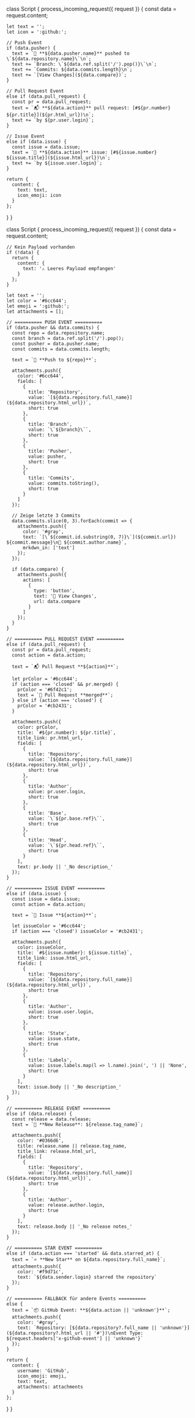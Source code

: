 class Script {
  process_incoming_request({ request }) {
    const data = request.content;
    
    let text = '';
    let icon = ':github:';
    
    // Push Event
    if (data.pusher) {
      text = `🔨 **${data.pusher.name}** pushed to \`${data.repository.name}\`\n`;
      text += `Branch: \`${data.ref.split('/').pop()}\`\n`;
      text += `Commits: ${data.commits.length}\n`;
      text += `[View Changes](${data.compare})`;
    }
    
    // Pull Request Event
    else if (data.pull_request) {
      const pr = data.pull_request;
      text = `📬 **${data.action}** pull request: [#${pr.number} ${pr.title}](${pr.html_url})\n`;
      text += `by ${pr.user.login}`;
    }
    
    // Issue Event
    else if (data.issue) {
      const issue = data.issue;
      text = `🐛 **${data.action}** issue: [#${issue.number} ${issue.title}](${issue.html_url})\n`;
      text += `by ${issue.user.login}`;
    }
    
    return {
      content: {
        text: text,
        icon_emoji: icon
      }
    };
  }
}


class Script {
  process_incoming_request({ request }) {
    const data = request.content;
    
    // Kein Payload vorhanden
    if (!data) {
      return {
        content: {
          text: '⚠️ Leeres Payload empfangen'
        }
      };
    }

    let text = '';
    let color = '#6cc644';
    let emoji = ':github:';
    let attachments = [];

    // ========== PUSH EVENT ==========
    if (data.pusher && data.commits) {
      const repo = data.repository.name;
      const branch = data.ref.split('/').pop();
      const pusher = data.pusher.name;
      const commits = data.commits.length;
      
      text = `🔨 **Push to ${repo}**`;
      
      attachments.push({
        color: '#6cc644',
        fields: [
          {
            title: 'Repository',
            value: `[${data.repository.full_name}](${data.repository.html_url})`,
            short: true
          },
          {
            title: 'Branch',
            value: `\`${branch}\``,
            short: true
          },
          {
            title: 'Pusher',
            value: pusher,
            short: true
          },
          {
            title: 'Commits',
            value: commits.toString(),
            short: true
          }
        ]
      });

      // Zeige letzte 3 Commits
      data.commits.slice(0, 3).forEach(commit => {
        attachments.push({
          color: '#gray',
          text: `[\`${commit.id.substring(0, 7)}\`](${commit.url}) ${commit.message}\n👤 ${commit.author.name}`,
          mrkdwn_in: ['text']
        });
      });

      if (data.compare) {
        attachments.push({
          actions: [
            {
              type: 'button',
              text: '🔗 View Changes',
              url: data.compare
            }
          ]
        });
      }
    }

    // ========== PULL REQUEST EVENT ==========
    else if (data.pull_request) {
      const pr = data.pull_request;
      const action = data.action;
      
      text = `📬 Pull Request **${action}**`;
      
      let prColor = '#6cc644';
      if (action === 'closed' && pr.merged) {
        prColor = '#6f42c1';
        text = `🎉 Pull Request **merged**`;
      } else if (action === 'closed') {
        prColor = '#cb2431';
      }

      attachments.push({
        color: prColor,
        title: `#${pr.number}: ${pr.title}`,
        title_link: pr.html_url,
        fields: [
          {
            title: 'Repository',
            value: `[${data.repository.full_name}](${data.repository.html_url})`,
            short: true
          },
          {
            title: 'Author',
            value: pr.user.login,
            short: true
          },
          {
            title: 'Base',
            value: `\`${pr.base.ref}\``,
            short: true
          },
          {
            title: 'Head',
            value: `\`${pr.head.ref}\``,
            short: true
          }
        ],
        text: pr.body || '_No description_'
      });
    }

    // ========== ISSUE EVENT ==========
    else if (data.issue) {
      const issue = data.issue;
      const action = data.action;
      
      text = `🐛 Issue **${action}**`;
      
      let issueColor = '#6cc644';
      if (action === 'closed') issueColor = '#cb2431';
      
      attachments.push({
        color: issueColor,
        title: `#${issue.number}: ${issue.title}`,
        title_link: issue.html_url,
        fields: [
          {
            title: 'Repository',
            value: `[${data.repository.full_name}](${data.repository.html_url})`,
            short: true
          },
          {
            title: 'Author',
            value: issue.user.login,
            short: true
          },
          {
            title: 'State',
            value: issue.state,
            short: true
          },
          {
            title: 'Labels',
            value: issue.labels.map(l => l.name).join(', ') || 'None',
            short: true
          }
        ],
        text: issue.body || '_No description_'
      });
    }

    // ========== RELEASE EVENT ==========
    else if (data.release) {
      const release = data.release;
      text = `🚀 **New Release**: ${release.tag_name}`;
      
      attachments.push({
        color: '#0366d6',
        title: release.name || release.tag_name,
        title_link: release.html_url,
        fields: [
          {
            title: 'Repository',
            value: `[${data.repository.full_name}](${data.repository.html_url})`,
            short: true
          },
          {
            title: 'Author',
            value: release.author.login,
            short: true
          }
        ],
        text: release.body || '_No release notes_'
      });
    }

    // ========== STAR EVENT ==========
    else if (data.action === 'started' && data.starred_at) {
      text = `⭐ **New Star** on ${data.repository.full_name}`;
      attachments.push({
        color: '#f9d71c',
        text: `${data.sender.login} starred the repository`
      });
    }

    // ========== FALLBACK für andere Events ==========
    else {
      text = `📦 GitHub Event: **${data.action || 'unknown'}**`;
      attachments.push({
        color: '#gray',
        text: `Repository: [${data.repository?.full_name || 'unknown'}](${data.repository?.html_url || '#'})\nEvent Type: ${request.headers['x-github-event'] || 'unknown'}`
      });
    }

    return {
      content: {
        username: 'GitHub',
        icon_emoji: emoji,
        text: text,
        attachments: attachments
      }
    };
  }
}
